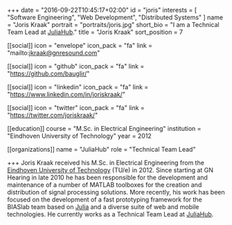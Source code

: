 +++
date = "2016-09-22T10:45:17+02:00"
id = "joris"
interests = [ "Software Engineering", "Web Development", "Distributed Systems" ]
name = "Joris Kraak"
portrait = "portraits/joris.jpg"
short_bio = "I am a Technical Team Lead at [JuliaHub](https://juliahub.com/)."
title = "Joris Kraak"
sort_position = 7

[[social]]
    icon = "envelope"
    icon_pack = "fa"
    link = "mailto:jkraak@gnresound.com"

[[social]]
    icon = "github"
    icon_pack = "fa"
    link = "https://github.com/bauglir/"

[[social]]
    icon = "linkedin"
    icon_pack = "fa"
    link = "https://www.linkedin.com/in/joriskraak/"

[[social]]
    icon = "twitter"
    icon_pack = "fa"
    link = "https://twitter.com/joriskraak/"

[[education]]
    course = "M.Sc. in Electrical Engineering"
    institution = "Eindhoven University of Technology"
    year = 2012

[[organizations]]
    name = "JuliaHub"
    role = "Technical Team Lead"

+++
Joris Kraak received his M.Sc. in Electrical Engineering from the [Eindhoven
University of Technology](https://tue.nl) (TU/e) in 2012. Since starting at GN
Hearing in late 2010 he has been responsible for the development and
maintenance of a number of MATLAB toolboxes for the creation and distribution
of signal processing solutions. More recently, his work has been focused on the
development of a fast prototyping framework for the BIASlab team based on
[Julia](http://julialang.org) and a diverse suite of web and mobile
technologies. He currently works as a Technical Team Lead at [JuliaHub](https://juliahub.com/).
